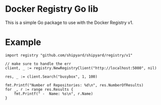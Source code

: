 # Docker Registry Go lib
This is a simple Go package to use with the Docker Registry v1.

# Example

```
import registry "github.com/shipyard/shipyard/registry/v1"

// make sure to handle the err
client, _ := registry.NewRegistryClient("http://localhost:5000", nil)

res, _ := client.Search("busybox", 1, 100)

fmt.Printf("Number of Repositories: %d\n", res.NumberOfResults)
for _, r := range res.Results {
	fmt.Printf(" -  Name: %s\n", r.Name)
}
```
